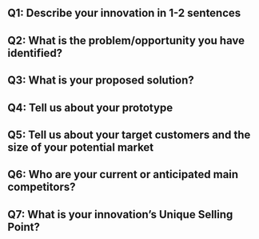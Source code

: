 ## Q1: Describe your innovation in 1-2 sentences
## Q2: What is the problem/opportunity you have identified?
## Q3: What is your proposed solution?
## Q4: Tell us about your prototype
## Q5: Tell us about your target customers and the size of your potential market
## Q6: Who are your current or anticipated main competitors?
## Q7: What is your innovation’s Unique Selling Point?
